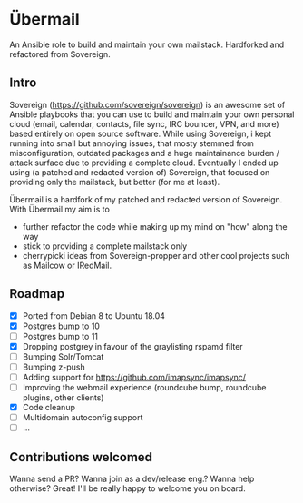 # Übermail
An Ansible role to build and maintain your own mailstack. Hardforked and refactored from Sovereign.

## Intro
Sovereign (https://github.com/sovereign/sovereign) is an awesome set of Ansible playbooks that you can use to build and maintain your own personal cloud (email, calendar, contacts, file sync, IRC bouncer, VPN, and more) based entirely on open source software. 
While using Sovereign, i kept running into small but annoying issues, that mosty stemmed from misconfiguration, outdated packages and a huge maintainance burden / attack surface due to providing a complete cloud. Eventually I ended up using (a patched and redacted version of) Sovereign, that focused on providing only the mailstack, but better (for me at least). 

Übermail is a hardfork of my patched and redacted version of Sovereign. With Übermail my aim is to 

- further refactor the code while making up my mind on "how" along the way
- stick to providing a complete mailstack only
- cherrypicki ideas from Sovereign-propper and other cool projects such as Mailcow or IRedMail.

## Roadmap

- [x] Ported from Debian 8 to Ubuntu 18.04
- [x] Postgres bump to 10
- [ ] Postgres bump to 11
- [x] Dropping postgrey in favour of the graylisting rspamd filter
- [ ] Bumping Solr/Tomcat
- [ ] Bumping z-push
- [ ] Adding support for https://github.com/imapsync/imapsync/
- [ ] Improving the webmail experience (roundcube bump, roundcube plugins, other clients)
- [x] Code cleanup
- [ ] Multidomain autoconfig support
- [ ] ...

## Contributions welcomed

Wanna send a PR? Wanna join as a dev/release eng.? Wanna help otherwise? Great! I'll be really happy to welcome you on board.
